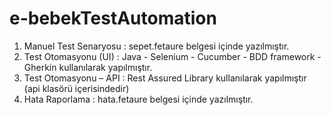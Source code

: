 # e-bebekTestAutomation
1. Manuel Test Senaryosu : sepet.fetaure belgesi içinde yazılmıştır.
2. Test Otomasyonu (UI)  : Java - Selenium - Cucumber - BDD framework - Gherkin kullanılarak yapılmıştır.
3. Test Otomasyonu – API : Rest Assured Library kullanılarak yapılmıştır (api klasörü içerisindedir)
4. Hata Raporlama        : hata.fetaure belgesi içinde yazılmıştır.
